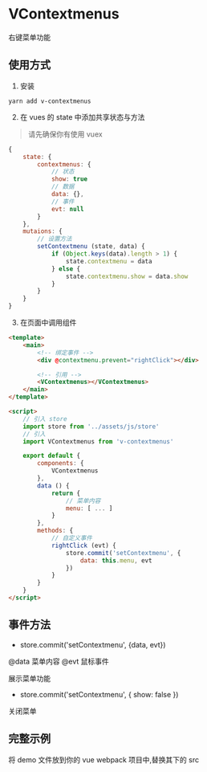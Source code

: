# VContextmenus

右键菜单功能

## 使用方式

1. 安装

```shell
yarn add v-contextmenus
```

2. 在 vues 的 state 中添加共享状态与方法

> 请先确保你有使用 vuex

```javascript
{
	state: {
		contextmenus: {
			// 状态
			show: true
			// 数据
			data: {},
			// 事件
			evt: null
		}
	},
	mutaions: {
		// 设置方法
		setContextmenu (state, data) {
			if (Object.keys(data).length > 1) {
				state.contextmenu = data
			} else {
				state.contextmenu.show = data.show
			}
		}
	}
}
```

3. 在页面中调用组件

```html
<template>
	<main>
		<!-- 绑定事件 -->
		<div @contextmenu.prevent="rightClick"></div>

		<!-- 引用 -->
		<VContextmenus></VContextmenus>
	</main>
</template>

<script>
	// 引入 store
	import store from '../assets/js/store'
	// 引入
	import VContextmenus from 'v-contextmenus'

	export default {
		components: {
			VContextmenus
		},
		data () {
			return {
				// 菜单内容
				menu: [ ... ]
			}
		},
		methods: {
			// 自定义事件
			rightClick (evt) {
				store.commit('setContextmenu', {
					data: this.menu, evt
				})
			}
		}
	}
</script>
``` 

## 事件方法

* store.commit('setContextmenu', {data, evt})

@data 菜单内容
@evt 鼠标事件

展示菜单功能
						
* store.commit('setContextmenu', { show: false })

关闭菜单

## 完整示例

将 demo 文件放到你的 vue webpack 项目中,替换其下的 src
